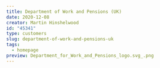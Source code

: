 ```yaml
---
title: Department of Work and Pensions (UK)
date: 2020-12-08
creator: Martin Hinshelwood
id: "45341"
type: customers
slug: department-of-work-and-pensions-uk
tags:
  - homepage
preview: Department_for_Work_and_Pensions_logo.svg_.png
---
```

